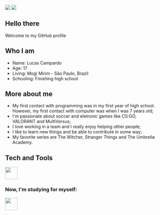 
<a href="https://instagram.com/lukecampardo" target="_blank"><img src="https://img.shields.io/badge/-Instagram-%23E4405F?style=for-the-badge&logo=instagram&logoColor=white" target="_blank"></a>
<a href="https://www.linkedin.com/in/lucascampardo" target="_blank"><img src="https://img.shields.io/badge/-LinkedIn-%230077B5?style=for-the-badge&logo=linkedin&logoColor=white" target="_blank"></a>  


## Hello there
Welcome to my GitHub profile

## Who I am
* Name: Lucas Campardo
* Age: 17
* Living: Mogi Mirim - São Paulo, Brazil
* Schooling: Finishing high school

## More about me
* My first contact with programming was in my first year of high school. However, my first contact with computer was when I was 7 years old;
* I'm passionate about soccer and eletronic games like CS:GO, VALORANT and MultiVersus;
* I love working in a team and I really enjoy helping other people;
* I like to learn new things and be able to contribute in some way;
* My favorite series are The Witcher, Stranger Things and The Umbrella Academy.

## Tech and Tools
<img src="https://cdn.jsdelivr.net/gh/devicons/devicon/icons/mysql/mysql-original.svg" width="40" height="40"/>
          

### Now, I'm studying for myself:
<img src="https://cdn.jsdelivr.net/gh/devicons/devicon/icons/go/go-original.svg" width="40" height="40"/>
          
